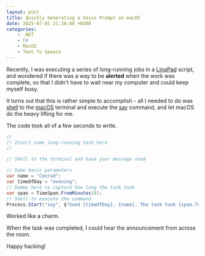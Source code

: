 ```yaml
---
layout: post
title: Quickly Generating a Voice Prompt on macOS
date: 2025-07-01 21:38:48 +0300
categories:
    - .NET
    - C#
    - MacOS
    - Text To Speech
---
```


Recently, I was executing a series of long-running jobs in a [LinqPad](https://www.linqpad.net/) script, and wondered if there was a way to be **alerted** when the work was complete, so that I didn't have to wait near my computer and could keep myself busy.

It turns out that this is rather simple to accomplish - all I needed to do was [shell](https://www.techtarget.com/searchdatacenter/definition/shell) to the [macOS](https://www.apple.com/macos/macos-sequoia/) terminal and execute the [say](https://ss64.com/mac/say.html) command, and let macOS do the heavy lifting for me.

The code took all of a few seconds to write.

```c#
//
// Insert some long-running task here
//

// Shell to the terminal and have your message read

// Some basic parameters
var name = "Conrad";
var timeOfDay = "evening";
// Dummy here to capture how long the task took
var span = TimeSpan.FromMinutes(8);
// Shell to execute the command
Process.Start("say", $"Good {timeOfDay}, {name}. The task took {span.TotalMinutes} minutes to execute");
```

Worked like a charm.

When the task was completed, I could hear the announcement from across the room.

Happy hacking!
